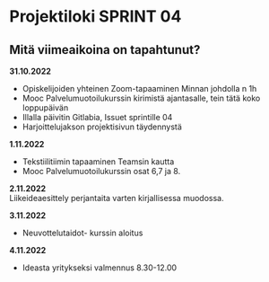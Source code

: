 # Projektiloki SPRINT 04

## Mitä viimeaikoina on tapahtunut? 

**31.10.2022**   
* Opiskelijoiden yhteinen Zoom-tapaaminen Minnan johdolla n 1h   
* Mooc Palvelumuotoilukurssin kirimistä ajantasalle, tein tätä koko loppupäivän  
* Illalla päivitin Gitlabia, Issuet sprintille 04   
* Harjoittelujakson projektisivun täydennystä 

**1.11.2022**   
* Tekstiilitiimin tapaaminen Teamsin kautta   
* Mooc Palvelumuotoilukurssin osat 6,7 ja 8.

**2.11.2022**  
Liikeideaesittely perjantaita varten kirjallisessa muodossa.   

**3.11.2022**  
* Neuvottelutaidot- kurssin aloitus 

**4.11.2022**   
* Ideasta yritykseksi valmennus 8.30-12.00

